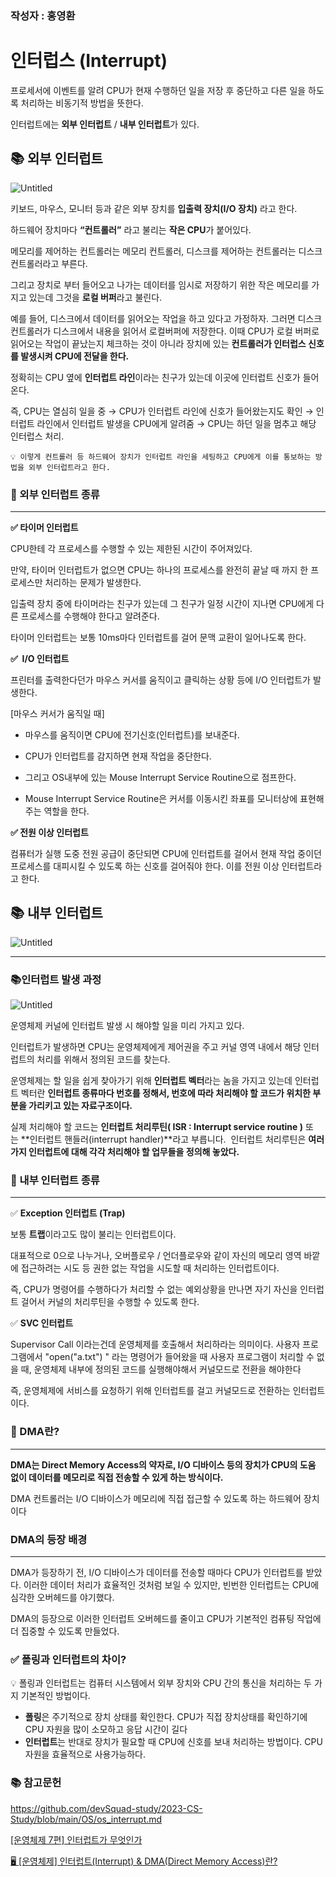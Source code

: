 ### 작성자 : 홍영환

# 인터럽스 (Interrupt)


프로세서에 이벤트를 알려 CPU가 현재 수행하던 일을 저장 후 중단하고 다른 일을 하도록 처리하는 비동기적 방법을 뜻한다.

인터럽트에는 **외부 인터럽트** / **내부 인터럽트**가 있다.

## 📚 외부 인터럽트


![Untitled](https://github.com/EN-CS-STUDY/CS_STUDY/assets/77156858/e4c9ef6c-c85e-4a55-a65f-2d763c26c32e)

키보드, 마우스, 모니터 등과 같은 외부 장치를 **입출력 장치(I/O 장치)** 라고 한다. 

하드웨어 장치마다 **“컨트롤러”** 라고 불리는 **작은 CPU**가 붙어있다.

메모리를 제어하는 컨트롤러는 메모리 컨트롤러, 디스크를 제어하는 컨트롤러는 디스크 컨트롤러라고 부른다.

그리고 장치로 부터 들어오고 나가는 데이터를 임시로 저장하기 위한 작은 메모리를 가지고 있는데 그것을 **로컬 버퍼**라고 불린다.

예를 들어, 디스크에서 데이터를 읽어오는 작업을 하고 있다고 가정하자. 그러면 디스크 컨트롤러가 디스크에서 내용을 읽어서 로컬버퍼에 저장한다. 이때 CPU가 로컬 버퍼로 읽어오는 작업이 끝났는지 체크하는 것이 아니라 장치에 있는 **컨트롤러가 인터럽스 신호를 발생시켜 CPU에 전달을 한다.**

정확히는 CPU 옆에 **인터럽트 라인**이라는 친구가 있는데 이곳에 인터럽트 신호가 들어온다.

즉, CPU는 열심히 일을 중 → CPU가 인터럽트 라인에 신호가 들어왔는지도 확인 → 인터럽트 라인에서 인터럽트 발생을 CPU에게 알려줌 → CPU는 하던 일을 멈추고 해당 인터럽스 처리.

```
💡 이렇게 컨트롤러 등 하드웨어 장치가 인터럽트 라인을 세팅하고 CPU에게 이를 통보하는 방법을 외부 인터럽트라고 한다.
```


### 📕 외부 인터럽트 종류

---

**✅ 타이머 인터럽트**

CPU한테 각 프로세스를 수행할 수 있는 제한된 시간이 주어져있다.

만약, 타이머 인터럽트가 없으면 CPU는 하나의 프로세스를 완전히 끝날 때 까지 한 프로세스만 처리하는 문제가 발생한다.

입출력 장치 중에 타이머라는 친구가 있는데 그 친구가 일정 시간이 지나면 CPU에게 다른 프로세스를 수행해야 한다고 알려준다.

타이머 인터럽트는 보통 10ms마다 인터럽트를 걸어 문맥 교환이 일어나도록 한다.

**✅  I/O 인터럽트**

프린터를 출력한다던가 마우스 커서를 움직이고 클릭하는 상황 등에 I/O 인터럽트가 발생한다.

[마우스 커서가 움직일 때]

- 마우스를 움직이면 CPU에 전기신호(인터럽트)를 보내준다.

- CPU가 인터럽트를 감지하면 현재 작업을 중단한다.

- 그리고 OS내부에 있는 Mouse Interrupt Service Routine으로 점프한다.

- Mouse Interrupt Service Routine은 커서를 이동시킨 좌표를 모니터상에 표현해주는 역할을 한다.

**✅ 전원 이상 인터럽트**

컴퓨터가 실행 도중 전원 공급이 중단되면 CPU에 인터럽트를 걸어서 현재 작업 중이던 프로세스를 대피시킬 수 있도록 하는 신호를 걸어줘야 한다. 이를 전원 이상 인터럽트라고 한다.

## 📚 내부 인터럽트

![Untitled](https://github.com/EN-CS-STUDY/CS_STUDY/assets/77156858/7a3a4e0f-7bce-4b4b-b6d7-87d39055999b)

---

### 📚인터럽트 발생 과정

![Untitled](https://github.com/EN-CS-STUDY/CS_STUDY/assets/77156858/f698d7f9-8845-42ba-ab0a-acf28a854ace)

운영체제 커널에 인터럽트 발생 시 해야할 일을 미리 가지고 있다.

인터럽트가 발생하면 CPU는 운영체제에게 제어권을 주고 커널 영역 내에서 해당 인터럽트의 처리를 위해서 정의된 코드를 찾는다.

운영체제는 할 일을 쉽게 찾아가기 위해 **인터럽트 벡터**라는 놈을 가지고 있는데 인터럽트 벡터란 **인터럽트 종류마다 번호를 정해서, 번호에 따라 처리해야 할 코드가 위치한 부분을 가리키고 있는 자료구조이다.**

실제 처리해야 할 코드는 **인터럽트 처리루틴( ISR : Interrupt service routine )** 또는 **인터럽트 핸들러(interrupt handler)**라고 부릅니다.  인터럽트 처리루틴은 **여러가지 인터럽트에 대해 각각 처리해야 할 업무들을 정의해 놓았다.**

### 📕 내부 인터럽트 종류

---

✅ **Exception 인터럽트 (Trap)**

보통 **트랩**이라고도 많이 불리는 인터럽트이다.

대표적으로 0으로 나누거나, 오버플로우 / 언더플로우와 같이 자신의 메모리 영역 바깥에 접근하려는 시도 등 권한 없는 작업을 시도할 때 처리하는 인터럽트이다.

즉, CPU가 명령어를 수행하다가 처리할 수 없는 예외상황을 만나면 자기 자신을 인터럽트 걸어서 커널의 처리루틴을 수행할 수 있도록 한다.

✅ **SVC 인터럽트**

Supervisor Call 이라는건데 운영체제를 호출해서 처리하라는 의미이다. 사용자 프로그램에서 "open("a.txt") " 라는 명령어가 들어왔을 때 사용자 프로그램이 처리할 수 없을 때, 운영체제 내부에 정의된 코드를 실행해야해서 커널모드로 전환을 해야한다

즉, 운영체제에 서비스를 요청하기 위해 인터럽트를 걸고 커널모드로 전환하는 인터럽트이다.

### 🤔 DMA란?

---

**DMA는 Direct Memory Access의 약자로, I/O 디바이스 등의 장치가 CPU의 도움 없이 데이터를 메모리로 직접 전송할 수 있게 하는 방식이다.**

DMA 컨트롤러는 I/O 디바이스가 메모리에 직접 접근할 수 있도록 하는 하드웨어 장치이다

### **DMA의 등장 배경**

---

DMA가 등장하기 전, I/O 디바이스가 데이터를 전송할 때마다 CPU가 인터럽트를 받았다. 이러한 데이터 처리가 효율적인 것처럼 보일 수 있지만, 빈번한 인터럽트는 CPU에 심각한 오버헤드를 야기했다.

DMA의 등장으로 이러한 인터럽트 오버헤드를 줄이고 CPU가 기본적인 컴퓨팅 작업에 더 집중할 수 있도록 만들었다.

### **✅ 폴링과 인터럽트의 차이?**

<aside>
💡 폴링과 인터럽트는 컴퓨터 시스템에서 외부 장치와 CPU 간의 통신을 처리하는 두 가지 기본적인 방법이다.

</aside>

- **폴링**은 주기적으로 장치 상태를 확인한다. CPU가 직접 장치상태를 확인하기에 CPU 자원을 많이 소모하고 응답 시간이 길다
- **인터럽트**는 반대로 장치가 필요할 때 CPU에 신호를 보내 처리하는 방법이다. CPU 자원을 효율적으로 사용가능하다.


### 📚 참고문헌

https://github.com/devSquad-study/2023-CS-Study/blob/main/OS/os_interrupt.md

[[운영체제 7편] 인터럽트가 무엇인가](https://baebalja.tistory.com/354)

[🖥️ [운영체제] 인터럽트(Interrupt) & DMA(Direct Memory Access)란?](https://scottxchoo.xyz/cs-os-004/)
